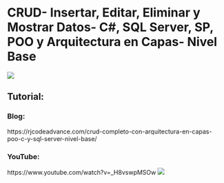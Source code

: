 # CRUD- Insertar, Editar, Eliminar y Mostrar Datos- C#, SQL Server, SP, POO y Arquitectura en Capas- Nivel Base
<img src="http://rjcodeadvance.com/wp-content/uploads/2019/08/Crud-Base-POO-Capas.png">
<h2>Tutorial:</h2>
<h3>Blog:</h3>
https://rjcodeadvance.com/crud-completo-con-arquitectura-en-capas-poo-c-y-sql-server-nivel-base/
<h3>YouTube:</h3>
https://www.youtube.com/watch?v=_H8vswpMSOw
<img src="https://rjcodeadvance.com/wp-content/uploads/2019/08/Login-Disign-2.png">

